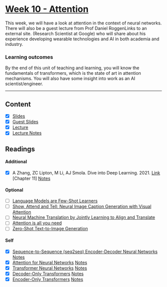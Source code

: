 # [Week 10 - Attention](https://canvas.sussex.ac.uk/courses/31315/pages/week-10-attention?module_item_id=1445753)
This week, we will have a look at attention in the context of neural networks.  There will also be a guest lecture from Prof Daniel RoggenLinks to an external site. (Research Scientist at Google) who will share about his experience developing wearable technologies and AI in both academia and industry.

### Learning outcomes
By the end of this unit of teaching and learning, you will know the fundamentals of transformers, which is the state of art in attention mechanisms. You will also have some insight into work as an AI scientist/engineer.

---

## Content
- [x] [Slides](https://canvas.sussex.ac.uk/courses/31315/files/5344202?wrap=1)
- [x] [Guest Slides](https://canvas.sussex.ac.uk/courses/31315/files/5638722?wrap=1)
- [x] [Lecture](https://sussex.cloud.panopto.eu/Panopto/Pages/Viewer.aspx?id=795b8ade-8bcb-4bc1-9002-b2b100e4c2a3)
- [x] [Lecture Notes](https://github.com/LukeBirkett/study-planner/blob/main/934G5_Machine_Learning/week_10/ML_W10_Attention.pdf)
 
## Readings
#### Additional
- [x] A Zhang, ZC Lipton, M Li, AJ Smola. Dive into Deep Learning. 2021. [Link](https://readinglists.sussex.ac.uk/leganto/nui/citation/20811019870002461?institute=44SUS_INST&auth=SAML) [Chapter 11] [Notes](https://github.com/LukeBirkett/study-planner/blob/main/934G5_Machine_Learning/week_10/zhang_attention.pdf)

#### Optional 
- [ ] [Language Models are Few-Shot Learners](https://arxiv.org/abs/2005.14165)
- [ ] [Show, Attend and Tell: Neural Image Caption Generation with Visual Attention](https://arxiv.org/pdf/1502.03044)
- [ ] [Neural Machine Translation by Jointly Learning to Align and Translate](https://readinglists.sussex.ac.uk/leganto/nui/citation/23771559560002461?institute=44SUS_INST&auth=SAML)
- [ ] [Attention is all you need](https://readinglists.sussex.ac.uk/leganto/nui/citation/23771559550002461?institute=44SUS_INST&auth=SAML)
- [ ] [Zero-Shot Text-to-Image Generation](https://proceedings.mlr.press/v139/ramesh21a/ramesh21a.pdf)

#### Self
- [x] [Sequence-to-Sequence (seq2seq) Encoder-Decoder Neural Networks](https://www.youtube.com/watch?v=L8HKweZIOmg&list=PLblh5JKOoLUIxGDQs4LFFD--41Vzf-ME1&index=20) [Notes](https://github.com/LukeBirkett/study-planner/blob/main/934G5_Machine_Learning/week_10/encoder-decoder.pdf)
- [x] [Attention for Neural Networks](https://www.youtube.com/watch?v=PSs6nxngL6k&list=PLblh5JKOoLUIxGDQs4LFFD--41Vzf-ME1&index=21&t=9s) [Notes](https://github.com/LukeBirkett/study-planner/blob/main/934G5_Machine_Learning/week_10/attention.pdf)
- [x] [Transformer Neural Networks](https://www.youtube.com/watch?v=zxQyTK8quyY&list=PLblh5JKOoLUIxGDQs4LFFD--41Vzf-ME1&index=22) [Notes](https://github.com/LukeBirkett/study-planner/blob/main/934G5_Machine_Learning/week_10/transformers.pdf)
- [x] [Decoder-Only Transformers](https://www.youtube.com/watch?v=bQ5BoolX9Ag&list=PLblh5JKOoLUIxGDQs4LFFD--41Vzf-ME1&index=23) [Notes](https://github.com/LukeBirkett/study-planner/blob/main/934G5_Machine_Learning/week_10/decoder.pdf)
- [x] [Encoder-Only Transformers](https://www.youtube.com/watch?v=GDN649X_acE&list=PLblh5JKOoLUIxGDQs4LFFD--41Vzf-ME1&index=24) [Notes](https://github.com/LukeBirkett/study-planner/blob/main/934G5_Machine_Learning/week_10/encoder.pdf)
